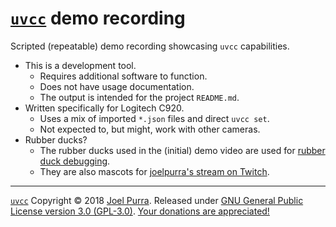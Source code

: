 # [`uvcc`](https://joelpurra.com/projects/uvcc/) demo recording

Scripted (repeatable) demo recording showcasing `uvcc` capabilities.

- This is a development tool.
  - Requires additional software to function.
  - Does not have usage documentation.
  - The output is intended for the project `README.md`.
- Written specifically for Logitech C920.
  - Uses a mix of imported `*.json` files and direct `uvcc set`.
  - Not expected to, but might, work with other cameras.
- Rubber ducks?
  - The rubber ducks used in the (initial) demo video are used for [rubber duck debugging](https://en.wikipedia.org/wiki/Rubber_duck_debugging).
  - They are also mascots for [joelpurra's stream on Twitch](https://www.twitch.tv/joelpurra).

---

[`uvcc`](https://joelpurra.com/projects/uvcc/) Copyright &copy; 2018 [Joel Purra](https://joelpurra.com/). Released under [GNU General Public License version 3.0 (GPL-3.0)](https://www.gnu.org/licenses/gpl.html). [Your donations are appreciated!](https://joelpurra.com/donate/)
